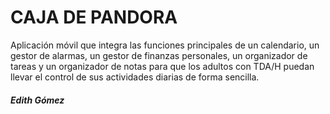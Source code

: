 # CAJA DE PANDORA

Aplicación móvil que integra las funciones principales de un calendario, un gestor de alarmas, un gestor de finanzas personales, un organizador de tareas y un organizador de notas para que los adultos con TDA/H puedan llevar el control de sus actividades diarias de forma sencilla.


##### Edith Gómez
